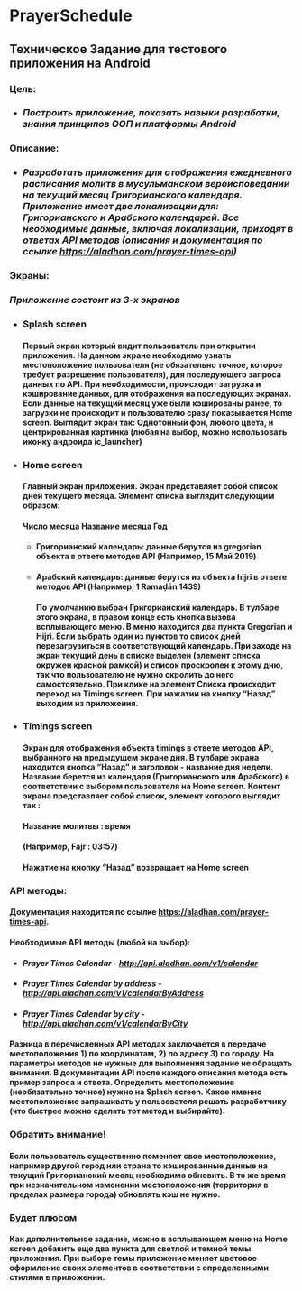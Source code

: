 # PrayerSchedule
## Техническое Задание для тестового приложения на Android
### **Цель:**
* ### *Построить приложение, показать навыки разработки, знания принципов ООП и платформы Android*
### **Описание:**
* ### *Разработать приложения для отображения ежедневного расписания молитв в мусульманском вероисповедании на текущий месяц Григорианского календаря. Приложение имеет две локализации для: Григорианского и Арабского календарей. Все необходимые данные, включая локализации, приходят в ответах API методов (описания и документация по ссылке https://aladhan.com/prayer-times-api)*

### **Экраны:**
### *Приложение состоит из 3-х экранов*
* ### **Splash screen**
  #### **Первый экран который видит пользователь при открытии приложения. На данном экране необходимо узнать местоположение пользователя (не обязательно точное, которое требует разрешение пользователя), для последующего запроса данных по API. При необходимости, происходит загрузка и кэширование данных, для отображения на последующих экранах. Если данные на текущий месяц уже были кэшированы ранее, то загрузки не происходит и пользователю сразу показывается Home screen. Выглядит экран так: Однотонный фон, любого цвета, и центрированная картинка (любая на выбор, можно использовать иконку андроида ic_launcher)**
* ### **Home screen**
  #### **Главный экран приложения. Экран представляет собой список дней текущего месяца. Элемент списка выглядит следующим образом:**
	#### **Число месяца  Название месяца  Год**
  * #### **Григорианский календарь: данные берутся из gregorian объекта в ответе методов API (Например, 15 Май 2019)**
  * #### **Арабский календарь: данные берутся из объекта hijri  в ответе методов API (Например, 1 Ramaḍān 1439)**
	#### **По умолчанию выбран Григорианский календарь. В тулбаре этого экрана, в правом конце есть кнопка вызова всплывающего меню. В меню находится два пункта  Gregorian и Hijri. Если выбрать один из пунктов то список дней перезагрузиться в соответствующий календарь. При заходе на экран текущий день в списке выделен (элемент списка окружен красной рамкой) и список проскролен к этому дню, так что пользователю не нужно скролить до него самостоятельно. При клике на элемент Списка происходит переход на Timings screen. При нажатии на кнопку “Назад” выходим из приложения.**
* ### **Timings screen**
  #### **Экран для отображения объекта timings в ответе методов API, выбранного на предыдущем экране дня. В тулбаре экрана находится кнопка “Назад” и заголовок - название дня недели. Название берется из календаря (Григорианского или Арабского) в соответствии с выбором пользователя на Home screen. Контент экрана представляет собой список, элемент которого выглядит так :**
  #### **Название молитвы : время**
  #### **(Например, Fajr : 03:57)**
  #### **Нажатие на кнопку “Назад” возвращает на Home screen**
  
### **API методы:**
#### **Документация находится по ссылке https://aladhan.com/prayer-times-api.**
#### **Необходимые API методы (любой на выбор):**
* #### *Prayer Times Calendar - http://api.aladhan.com/v1/calendar*
* #### *Prayer Times Calendar by address - http://api.aladhan.com/v1/calendarByAddress*
* #### *Prayer Times Calendar by city - http://api.aladhan.com/v1/calendarByCity*
#### **Разница в перечисленных API методах заключается в передаче местоположения 1) по координатам, 2) по адресу 3) по городу. На параметры методов не нужные для выполнения задание не обращать внимания. В документации API после каждого описания метода есть пример запроса и ответа. Определить местоположение (необязательно точное) нужно на Splash screen. Какое именно местоположение запрашивать у пользователя решать разработчику (что быстрее можно сделать тот метод и выбирайте).**

### **Обратить внимание!**
#### **Если пользователь существенно поменяет свое местоположение, например другой город или страна то кэшированные данные на текущий Григорианский месяц необходимо обновить. В то же время при незначительном изменении местоположения (территория в пределах размера города) обновлять кэш не нужно.**

### **Будет плюсом**
#### **Как дополнительное задание, можно в всплывающем меню на Home screen добавить еще два пункта для светлой и темной темы приложения. При выборе темы приложение меняет цветовое оформление своих элементов в соответствии с определенными стилями в приложении.**
